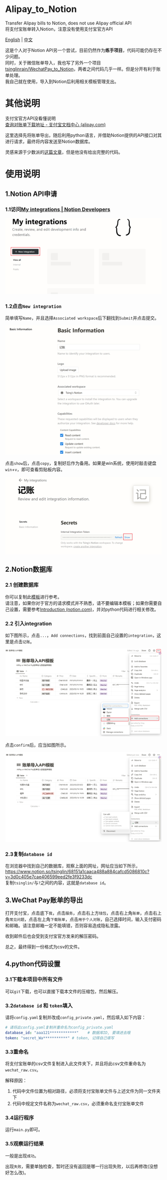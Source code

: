 # Alipay_to_Notion
Transfer Alipay bills to Notion, does not use Alipay official API<br>
将支付宝账单转入Notion，注意没有使用支付宝官方API<br>

[English](https://github.com/tsinglinrain/Alipay_to_Notion/blob/main/README.md) | [中文](https://github.com/tsinglinrain/Alipay_to_Notion/blob/main/README_zh.md)

这是个人对于Notion API另一个尝试，目前仍然作为**练手项目**，代码可能仍存在不少问题。<br>同时，关于微信账单导入，我也写了另外一个项目[tsinglinrain/WechatPay_to_Notion](https://github.com/tsinglinrain/WechatPay_to_Notion)，两者之间代码几乎一样。但是分开有利于账单处理。<br>我自己就在使用，导入到Notion后利用相关模板管理支出。

# 其他说明

支付宝官方API没看懂说明<br>[查询对账单下载地址 - 支付宝文档中心 (alipay.com)](https://opendocs.alipay.com/apis/api_15/alipay.data.dataservice.bill.downloadurl.query)

这里选择先将账单导出，随后利用python语言，并借助Notion提供的API接口对其进行请求，最终将内容发送至Notion数据库。

灵感来源于少数派的[这篇文章](https://sspai.com/post/66658)，但是他没有给出完整的代码。

# 使用说明

## 1.Notion API申请

### 1.1访问[My integrations | Notion Developers](https://www.notion.so/my-integrations)

![image-20230324213427619](./image/image-20230324213427619.png)

### 1.2点击`New integration`

简单填写`Name`，并且选择`Associated workspace`后下翻找到`Submit`并点击提交。

![image-20230324214416578](./image/image-20230324214416578.png)

点击`show`后，点击`copy`，复制好后作为备用。如果是win系统，使用时敲击键盘`win`+`v`，即可查看剪贴板内容。

![image-20230324214659248](./image/image-20230324214659248.png)

## 2.Notion数据库

### 2.1 创建数据库

你可以复制此[模板](https://tsinglin.notion.site/tsinglin/68951a1caaba487a884cafcd5086810c?v=3d0c405e7cae405599aed2fe0f5233cc)进行参考。<br>请注意，如果你对于官方的请求模式并不熟悉，请不要编辑本模板；如果你需要自己设置，需要参考[Introduction (notion.com)](https://developers.notion.com/reference/intro)，并对python代码进行相关修改。

### 2.2 引入integration

如下图所示，点击`...`，`Add connections`，找到前面自己设置的`integration`，这里是点击`记账`。

![image-20230325202326631](./image/image-20230325202326631.png)

点击`confirm`后，应当如图所示。

<img src="./image/image-20230325202635760.png">

### 2.3复制`database id`

在浏览器中找到自己的数据库，观察上面的网址，网址应当如下所示，<br>https://www.notion.so/tsinglin/68151a1caaca488a884cafcd5086810c?v=3d0c405e7cae406599eed2fe3f9233dc<br>
复制`tsinglin/`与`?`之间的内容，这就是`database id`。

## 3.WeChat Pay账单的导出

打开支付宝，点击底下`我`，点击`服务`，点击右上方`钱包`，点击右上角`账单`，点击右上角`常见问题`，点击左上角`下载账单`，点击`用于个人对账`，自己选择时间，输入支付密码和邮箱。请注意邮箱一定不能填错，否则容易造成隐私泄露。

收到邮件后也会受到支付宝官方发来的解压密码。

总之，最终得到一份格式为csv的文件。

## 4.python代码设置

### 3.1下载本项目中所有文件

可以`git`下载，也可以直接下载本文件的压缩包，然后解压。

### 3.2`database id` 和 `token`填入

请将`config.yaml`复制并改成`config_private.yaml`，然后填入如下内容：

```yaml
# 请将此config.yaml复制并重命名为config_private.yaml
database_id: "aaa121************"    # 数据库ID, 要填进去哦
token: "secret_Wa***********" # token, 记得自己填写
```

### 3.3重命名

将支付宝账单的csv文件复制进入此文件夹下，并且将此csv文件重命名为`wechat_raw.csv`。

解释原因：

1. 代码中文件位置为相对路径，必须将支付宝账单文件与上述文件为同一文件夹下
2. 代码中规定文件名称为`wechat_raw.csv`，必须重命名支付宝账单文件

### 3.4运行程序

运行`main.py`即可。

### 3.5观察运行结果

一般是出现`成功`。

出现`失败`，需要单独检查，暂时还没有返回是哪一行出现失败，以后再修改(没想好怎么改)。